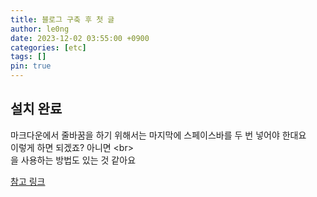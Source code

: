 ```yaml
---
title: 블로그 구축 후 첫 글
author: le0ng
date: 2023-12-02 03:55:00 +0900
categories: [etc]
tags: []
pin: true
---
```


## 설치 완료
마크다운에서 줄바꿈을 하기 위해서는 마지막에 스페이스바를 두 번 넣어야 한대요  
이렇게 하면 되겠죠? 아니면 \<br\><br>
을 사용하는 방법도 있는 것 같아요

[참고 링크](https://jjikin.com/posts/Jekyll-Chirpy-%ED%85%8C%EB%A7%88%EB%A5%BC-%ED%99%9C%EC%9A%A9%ED%95%9C-Github-%EB%B8%94%EB%A1%9C%EA%B7%B8-%EB%A7%8C%EB%93%A4%EA%B8%B0\(2023-6%EC%9B%94-%EA%B8%B0%EC%A4%80\))


